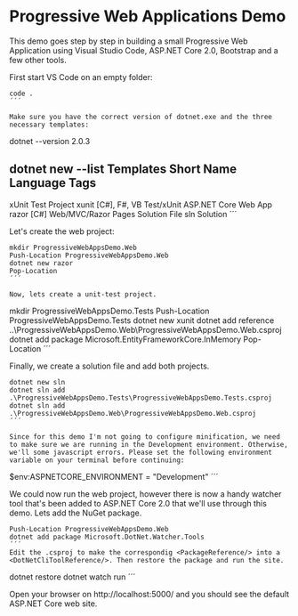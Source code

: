 # Progressive Web Applications Demo
This demo goes step by step in building a small Progressive Web Application using Visual Studio Code, ASP.NET Core 2.0, Bootstrap and a few other tools.

First start VS Code on an empty folder:

```
code .
´´´

Make sure you have the correct version of dotnet.exe and the three necessary templates:
```
dotnet --version
2.0.3

dotnet new --list
Templates                                         Short Name       Language          Tags
--------------------------------------------------------------------------------------------------------
xUnit Test Project                                xunit            [C#], F#, VB      Test/xUnit
ASP.NET Core Web App                              razor            [C#]              Web/MVC/Razor Pages
Solution File                                     sln                                Solution
´´´

Let's create the web project:
```
mkdir ProgressiveWebAppsDemo.Web
Push-Location ProgressiveWebAppsDemo.Web
dotnet new razor
Pop-Location
´´´

Now, lets create a unit-test project.
```
mkdir ProgressiveWebAppsDemo.Tests
Push-Location ProgressiveWebAppsDemo.Tests
dotnet new xunit
dotnet add reference ..\ProgressiveWebAppsDemo.Web\ProgressiveWebAppsDemo.Web.csproj
dotnet add package Microsoft.EntityFrameworkCore.InMemory
Pop-Location
´´´

Finally, we create a solution file and add both projects.
```
dotnet new sln
dotnet sln add .\ProgressiveWebAppsDemo.Tests\ProgressiveWebAppsDemo.Tests.csproj
dotnet sln add .\ProgressiveWebAppsDemo.Web\ProgressiveWebAppsDemo.Web.csproj
´´´

Since for this demo I'm not going to configure minification, we need to make sure we are running in the Development environment. Otherwise, we'll some javascript errors. Please set the following environment variable on your terminal before continuing:
```
$env:ASPNETCORE_ENVIRONMENT = "Development"
´´´

We could now run the web project, however there is now a handy watcher tool that's been added to ASP.NET Core 2.0 that we'll use through this demo. Lets add the NuGet package.

```
Push-Location ProgressiveWebAppsDemo.Web
dotnet add package Microsoft.DotNet.Watcher.Tools
´´´
Edit the .csproj to make the correspondig <PackageReference/> into a <DotNetCliToolReference/>. Then restore the package and run the site.

```
dotnet restore
dotnet watch run
´´´

Open your browser on http://localhost:5000/ and you should see the default ASP.NET Core web site.
